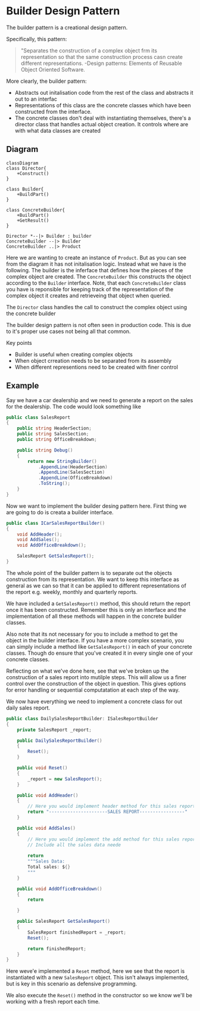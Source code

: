 # Builder Design Pattern

The builder pattern is a creational design pattern.

Specifically, this pattern:
> "Separates the construction of a complex object frm its representation so that the same construction process casn create different representations.
> -Design patterns: Elements of Reusable Object Oriented Software.

More clearly, the builder pattern:
- Abstracts out initalisation code from the rest of the class and abstracts it out to an interfac
- Representations of this class are the concrete classes which have been constructed from the interface.
- The concrete classes don't deal with instantiating themselves, there's a director class that handles actual object creation. It controls where are with what data classes are created

## Diagram

```mermaid
classDiagram
class Director{
    +Construct()
}

class Builder{
    +BuildPart()
}

class ConcreteBuilder{
    +BuildPart()
    +GetResult()
}

Director *--|> Builder : builder
ConcreteBuilder --|> Builder
ConcreteBuilder ..|> Product
```

Here we are wanting to create an instance of `Product`.
But as you can see from the diagram it has not initalisation logic.
Instead what we have is the following.
The builder is the inferface that defines how the pieces of the complex object are created.
The `ConcreteBuilder` this constructs the object according to the `Builder` interface.
Note, that each `ConcreteBuilder` class you have is reponsible for keeping track of the representation of the complex object it creates and retrieveing that object when queried.

The `Director` class handles the call to construct the complex object using the concrete builder

The builder design pattern is not  often seen in production code.
This is due to it's proper use cases not being all that common.

Key points
- Builder is useful when creating complex objects
- When object crreation needs to be separated from its assembly
- When different representions need to be created with finer control

## Example

Say we have a car dealership and we need to generate a report on the sales for the dealership.
The code would look something like

```cs
public class SalesReport
{
    public string HeaderSection;
    public string SalesSection;
    public string OfficeBreakdown;

    public string Debug()
    {
        return new StringBuilder()
            .AppendLine(HeaderSection)
            .AppendLine(SalesSection)
            .AppendLine(OfficeBreakdown)
            .ToString();
    }
}
```

Now we want to implement the builder desing pattern here.
First thing we are going to do is creata a builder interface.
```cs
public class ICarSalesReportBuilder()
{
    void AddHeader();
    void AddSales();
    void AddOfficeBreakdown();

    SalesReport GetSalesReport();
}
```

The whole point of the builder pattern is to separate out the objects construction from its representation. We want to keep this interface as general as we can so that it can be applied to different representations of the report e.g. weekly, monthly and quarterly reports.

We have included a `GetSalesReport()` method, this should return the report once it has been constructed.
Remember this is only an interface and the implementation of all these methods will happen in the concrete builder classes.

Also note that its not necessary for you to include a method to get the object in the builder interface.
If you have a more complex scenario, you can simply include a method like `GetSalesReport()` in each of your concrete classes.
Though do ensure that you've created it in every single one of your concrete classes.

Reflecting on what we've done here, see that we've broken up the construction of a sales report into mutilple steps.
This will allow us a finer control over the construction of the object in question.
This gives options for error handling or sequential computatation at each step of the way.

We now have everything we need to implement a concrete class for out daily sales report.

```cs
public class DailySalesReportBuilder: ISalesReportBuilder
{
    private SalesReport _report;

    public DailySalesReportBuilder()
    {
        Reset();
    }

    public void Reset()
    {
        _report = new SalesReport();
    }

    public void AddHeader()
    {
        // Here you would implement header method for this sales report
        return "----------------------SALES REPORT-----------------"
    }

    public void AddSales()
    {
        // Here you would implement the add method for this sales report.
        // Include all the sales data neede 
        
        return 
        """Sales Data:
        Total sales: ${}
        """
    }

    public void AddOfficeBreakdown()
    {
        return

    }

    public SalesReport GetSalesReport()
    {
        SalesReport finishedReport = _report;
        Reset();

        return finishedReport;
    }
}
```

Here weve'e implemented a `Reset` method, here we see that the report is instantiated with a new `SalesReport` object.
This isn't always implemented, but is key in this scenario as defensive programming.

We also execute the `Reset()` method in the constructor so we know we'll be working with a fresh report each time.

